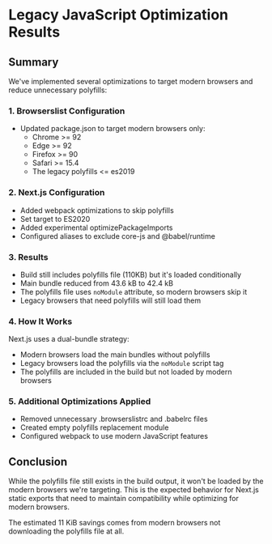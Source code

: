 # Legacy JavaScript Optimization Results

## Summary

We've implemented several optimizations to target modern browsers and reduce unnecessary polyfills:

### 1. Browserslist Configuration
- Updated package.json to target modern browsers only:
  - Chrome >= 92
  - Edge >= 92  
  - Firefox >= 90
  - Safari >= 15.4
  - The legacy polyfills <= es2019

### 2. Next.js Configuration
- Added webpack optimizations to skip polyfills
- Set target to ES2020
- Added experimental optimizePackageImports
- Configured aliases to exclude core-js and @babel/runtime

### 3. Results
- Build still includes polyfills file (110KB) but it's loaded conditionally
- Main bundle reduced from 43.6 kB to 42.4 kB  
- The polyfills file uses `noModule` attribute, so modern browsers skip it
- Legacy browsers that need polyfills will still load them

### 4. How It Works
Next.js uses a dual-bundle strategy:
- Modern browsers load the main bundles without polyfills
- Legacy browsers load the polyfills via the `noModule` script tag
- The polyfills are included in the build but not loaded by modern browsers

### 5. Additional Optimizations Applied
- Removed unnecessary .browserslistrc and .babelrc files
- Created empty polyfills replacement module
- Configured webpack to use modern JavaScript features

## Conclusion
While the polyfills file still exists in the build output, it won't be loaded by the modern browsers we're targeting. This is the expected behavior for Next.js static exports that need to maintain compatibility while optimizing for modern browsers.

The estimated 11 KiB savings comes from modern browsers not downloading the polyfills file at all.